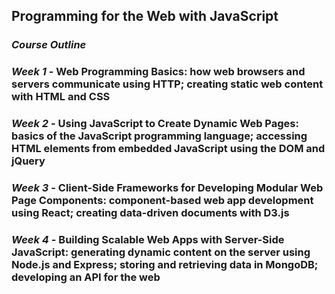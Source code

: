 ## Programming for the Web with JavaScript

### *Course Outline*
### *Week 1* - Web Programming Basics: how web browsers and servers communicate using HTTP; creating static web content with HTML and CSS
### *Week 2* - Using JavaScript to Create Dynamic Web Pages: basics of the JavaScript programming language; accessing HTML elements from embedded JavaScript using the DOM and jQuery
### *Week 3* - Client-Side Frameworks for Developing Modular Web Page Components: component-based web app development using React; creating data-driven documents with D3.js
### *Week 4* - Building Scalable Web Apps with Server-Side JavaScript: generating dynamic content on the server using Node.js and Express; storing and retrieving data in MongoDB; developing an API for the web
